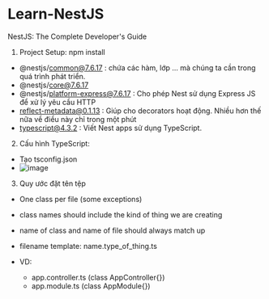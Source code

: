 # Learn-NestJS
NestJS: The Complete Developer's Guide

1. Project Setup:
  npm install 
  - @nestjs/common@7.6.17 : chứa các hàm, lớp ... mà chúng ta cần trong quá trình phát triển.
  - @nestjs/core@7.6.17 
  - @nestjs/platform-express@7.6.17 : Cho phép Nest sử dụng Express JS để xử lý yêu cầu HTTP
  - reflect-metadata@0.1.13 : Giúp cho decorators hoạt động. Nhiều hơn thế nữa về điều này chỉ trong một phút
  - typescript@4.3.2 : Viết Nest apps sử dụng TypeScript.

2. Cấu hình TypeScript:
  - Tạo tsconfig.json
  - ![image](https://user-images.githubusercontent.com/51977303/127457312-3874cf3b-f2c3-43a1-9dc9-f32251a336fe.png)

3. Quy ước đặt tên tệp
  - One class per file (some exceptions)

  - class names should include the kind of thing we are creating

  - name of class and name of file should always match up

  - filename template: name.type_of_thing.ts

  - VD: 
    - app.controller.ts (class AppController{})
    - app.module.ts (class AppModule{})
